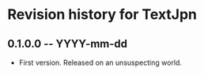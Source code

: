 # Revision history for TextJpn

## 0.1.0.0  -- YYYY-mm-dd

* First version. Released on an unsuspecting world.
